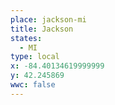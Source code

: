 ```yaml
---
place: jackson-mi
title: Jackson
states:
  - MI
type: local
x: -84.40134619999999
y: 42.245869
wwc: false
---
```


